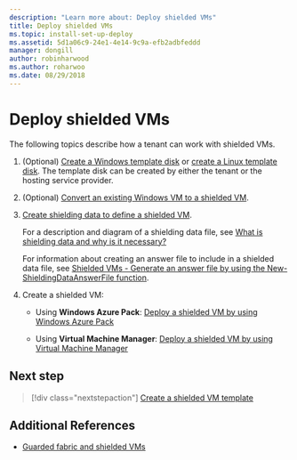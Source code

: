 ```yaml
---
description: "Learn more about: Deploy shielded VMs"
title: Deploy shielded VMs
ms.topic: install-set-up-deploy
ms.assetid: 5d1a06c9-24e1-4e14-9c9a-efb2adbfeddd
manager: dongill
author: robinharwood
ms.author: roharwoo
ms.date: 08/29/2018
---
```


# Deploy shielded VMs


The following topics describe how a tenant can work with shielded VMs.

1. (Optional) [Create a Windows template disk](guarded-fabric-create-a-shielded-vm-template.md) or [create a Linux template disk](guarded-fabric-create-a-linux-shielded-vm-template.md). The template disk can be created by either the tenant or the hosting service provider.

2. (Optional) [Convert an existing Windows VM to a shielded VM](guarded-fabric-vm-shielding-helper-vhd.md).

3. [Create shielding data to define a shielded VM](guarded-fabric-tenant-creates-shielding-data.md).

    For a description and diagram of a shielding data file, see [What is shielding data and why is it necessary?](guarded-fabric-and-shielded-vms.md#what-is-shielding-data-and-why-is-it-necessary)

    For information about creating an answer file to include in a shielded data file, see [Shielded VMs - Generate an answer file by using the New-ShieldingDataAnswerFile function](guarded-fabric-sample-unattend-xml-file.md).

4. Create a shielded VM:

    - Using **Windows Azure Pack**: [Deploy a shielded VM by using Windows Azure Pack](guarded-fabric-shielded-vm-windows-azure-pack.md)

    - Using **Virtual Machine Manager**: [Deploy a shielded VM by using Virtual Machine Manager](guarded-fabric-tenant-deploys-shielded-vm-using-vmm.md)

## Next step

> [!div class="nextstepaction"]
> [Create a shielded VM template](guarded-fabric-create-a-shielded-vm-template.md)

## Additional References

- [Guarded fabric and shielded VMs](guarded-fabric-and-shielded-vms-top-node.md)


